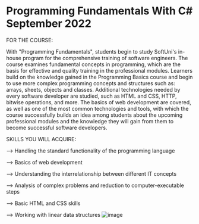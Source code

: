 # Programming Fundamentals With C# September 2022

FOR THE COURSE:

With "Programming Fundamentals", students begin to study SoftUni's in-house program for the comprehensive training of software engineers. The course examines fundamental concepts in programming, which are the basis for effective and quality training in the professional modules. Learners build on the knowledge gained in the Programming Basics course and begin to use more complex programming concepts and structures such as: arrays, sheets, objects and classes. Additional technologies needed by every software developer are studied, such as HTML and CSS, HTTP, bitwise operations, and more. The basics of web development are covered, as well as one of the most common technologies and tools, with which the course successfully builds an idea among students about the upcoming professional modules and the knowledge they will gain from them to become successful software developers.   

SKILLS YOU WILL ACQUIRE:

--> Handling the standard functionality of the programming language

--> Basics of web development

--> Understanding the interrelationship between different IT concepts

--> Analysis of complex problems and reduction to computer-executable steps

--> Basic HTML and CSS skills

--> Working with linear data structures
![image](https://user-images.githubusercontent.com/107812744/197323523-56df0d37-ad16-4969-a907-cfc8288e7b0a.png)

